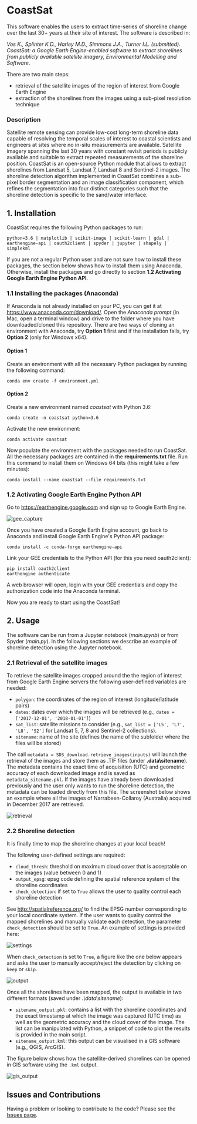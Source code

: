 # CoastSat

This software enables the users to extract time-series of shoreline change over the last 30+ years at their site of interest. The software is described in:

*Vos K., Splinter K.D., Harley M.D., Simmons J.A., Turner I.L. (submitted). CoastSat: a Google Earth Engine-enabled software to extract shorelines from publicly available satellite imagery, Environmental Modelling and Software*. 

There are two main steps:
- retrieval of the satellite images of the region of interest from Google Earth Engine
- extraction of the shorelines from the images using a sub-pixel resolution technique

### Description

Satellite remote sensing can provide low-cost long-term shoreline data capable of resolving the temporal scales of interest to coastal scientists and engineers at sites where no in-situ measurements are available. Satellite imagery spanning the last 30 years with constant revisit periods is publicly available and suitable to extract repeated measurements of the shoreline position.
CoastSat is an open-source Python module that allows to extract shorelines from Landsat 5, Landsat 7, Landsat 8 and Sentinel-2 images.
The shoreline detection algorithm implemented in CoastSat combines a sub-pixel border segmentation and an image classification component, which refines the segmentation into four distinct categories such that the shoreline detection is specific to the sand/water interface.

## 1. Installation

CoastSat requires the following Python packages to run: 
```
python=3.6 | matplotlib | scikit-image | scikit-learn | gdal | earthengine-api | oauth2client | spyder | jupyter | shapely | simplekml
```
If you are not a regular Python user and are not sure how to install these packages, the section below shows how to install them using Anaconda. Otherwise, install the packages and go directly to section **1.2 Activating Google Earth Engine Python API**.

### 1.1 Installing the packages (Anaconda)

If Anaconda is not already installed on your PC, you can get it at https://www.anaconda.com/download/.
Open the *Anaconda prompt* (in Mac, open a terminal window) and drive to the folder where you have downloaded/cloned this repository. There are two ways of cloning an environment with Anaconda, try **Option 1** first and if the installation fails, try **Option 2** (only for Windows x64). 

#### Option 1

Create an environment with all the necessary Python packages by running the following command:

```
conda env create -f environment.yml
```

#### Option 2


Create a new environment named *coastsat* with Python 3.6: 

```
conda create -n coastsat python=3.6
```

Activate the new environment:

```
conda activate coastsat
```

Now populate the environment with the packages needed to run CoastSat. All the necessary packages are contained in the **requirements.txt** file. Run this command to install them on Windows 64 bits (this might take a few minutes):

```
conda install --name coastsat --file requirements.txt
```

### 1.2 Activating Google Earth Engine Python API

Go to https://earthengine.google.com and sign up to Google Earth Engine.

![gee_capture](https://user-images.githubusercontent.com/7217258/49348457-a9271300-f6f9-11e8-8c0b-407383940e94.jpg)

Once you have created a Google Earth Engine account, go back to Anaconda and install Google Earth Engine's Python API package:

```
conda install -c conda-forge earthengine-api
```

Link your GEE credentials to the Python API (for this you need oauth2client):

```
pip install oauth2client
earthengine authenticate
```

A web browser will open, login with your GEE credentials and copy the authorization code into the Anaconda terminal.

Now you are ready to start using the CoastSat!

## 2. Usage 

The software can be run from a Jupyter notebook (*main.ipynb*) or from Spyder (*main.py*). In the following sections we describe an example of shoreline detection using the Jupyter notebook.

### 2.1 Retrieval of the satellite images

To retrieve the satellite images cropped around the the region of interest from Google Earth Engine servers the following user-defined variables are needed:
- `polygon`: the coordinates of the region of interest (longitude/latitude pairs)
- `dates`: dates over which the images will be retrieved (e.g., `dates = ['2017-12-01', '2018-01-01']`)  
- `sat_list`: satellite missions to consider (e.g., `sat_list = ['L5', 'L7', 'L8', 'S2']` for Landsat 5, 7, 8 and Sentinel-2 collections).
- `sitename`: name of the site (defines the name of the subfolder where the files will be stored)

The call `metadata = SDS_download.retrieve_images(inputs)` will launch the retrieval of the images and store them as .TIF files (under **.data\sitename**). The metadata contains the exact time of acquisition (UTC) and geometric accuracy of each downloaded image and is saved as `metadata_sitename.pkl`. If the images have already been downloaded previously and the user only wants to run the shoreline detection, the metadata can be loaded directly from this file. The screenshot below shows an example where all the images of Narrabeen-Collaroy (Australia) acquired in December 2017 are retrieved. 

![retrieval](https://user-images.githubusercontent.com/7217258/49353105-0037e280-f710-11e8-9454-c03ce6116c54.PNG)

### 2.2 Shoreline detection

It is finally time to map the shoreline changes at your local beach!  

The following user-defined settings are required:

- `cloud_thresh`: threshold on maximum cloud cover that is acceptable on the images (value between 0 and 1)
- `output_epsg`: epsg code defining the spatial reference system of the shoreline coordinates
- `check_detection`: if set to `True` allows the user to quality control each shoreline detection

See http://spatialreference.org/ to find the EPSG number corresponding to your local coordinate system. If the user wants to quality control the mapped shorelines and manually validate each detection, the parameter `check_detection` should be set to `True`.
An example of settings is provided here:

![settings](https://user-images.githubusercontent.com/7217258/49354499-4b092880-f717-11e8-9877-135393011a48.PNG)

When `check_detection` is set to `True`, a figure like the one below appears and asks the user to manually accept/reject the detection by clicking on `keep` or `skip`.

![output](https://user-images.githubusercontent.com/7217258/49354698-39745080-f718-11e8-878d-266d850519f7.jpg)

Once all the shorelines have been mapped, the output is available in two different formats (saved under *.\data\sitename*):
- `sitename_output.pkl`: contains a list with the shoreline coordinates and the exact timestamp at which the image was captured (UTC time) as well as the geometric accuracy and the cloud cover of the image. The list can be manipulated with Python, a snippet of code to plot the results is provided in the main script.
- `sitename_output.kml`: this output can be visualised in a GIS software (e.g., QGIS, ArcGIS).

The figure below shows how the satellite-derived shorelines can be opened in GIS software using the `.kml` output.

![gis_output](https://user-images.githubusercontent.com/7217258/49361401-15bd0480-f730-11e8-88a8-a127f87ca64a.jpeg)

## Issues and Contributions

Having a problem or looking to contribute to the code? Please see the [Issues page](https://github.com/kvos/coastsat/issues).
